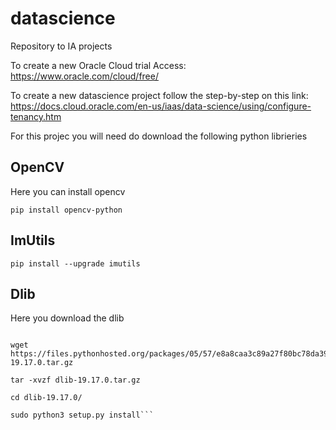 # datascience
Repository to IA projects

To create a new Oracle Cloud trial Access:
https://www.oracle.com/cloud/free/

To create a new datascience project follow the step-by-step on this link:
https://docs.cloud.oracle.com/en-us/iaas/data-science/using/configure-tenancy.htm

For this projec you will need do download the following python librieries

## OpenCV
Here you can install opencv

 ```pip install opencv-python```

## ImUtils

```pip install --upgrade imutils```

## Dlib
Here you download the dlib 

```sudo apt-get install cmake

wget https://files.pythonhosted.org/packages/05/57/e8a8caa3c89a27f80bc78da39c423e2553f482a3705adc619176a3a24b36/dlib-19.17.0.tar.gz

tar -xvzf dlib-19.17.0.tar.gz

cd dlib-19.17.0/

sudo python3 setup.py install```


